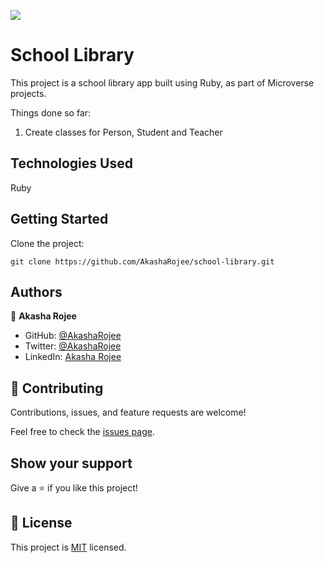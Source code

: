 ![](https://img.shields.io/badge/Microverse-blueviolet)

# School Library

This project is a school library app built using Ruby, as part of Microverse projects.

Things done so far:

1. Create classes for Person, Student and Teacher

## Technologies Used

Ruby

## Getting Started

Clone the project:

```
git clone https://github.com/AkashaRojee/school-library.git
```

## Authors

👤 **Akasha Rojee**

- GitHub: [@AkashaRojee](https://github.com/AkashaRojee)
- Twitter: [@AkashaRojee](https://twitter.com/AkashaRojee)
- LinkedIn: [Akasha Rojee](https://linkedin.com/in/AkashaRojee)

## 🤝 Contributing

Contributions, issues, and feature requests are welcome!

Feel free to check the [issues page](../../../issues/).

## Show your support

Give a ⭐️ if you like this project!

## 📝 License

This project is [MIT](./MIT.md) licensed.
